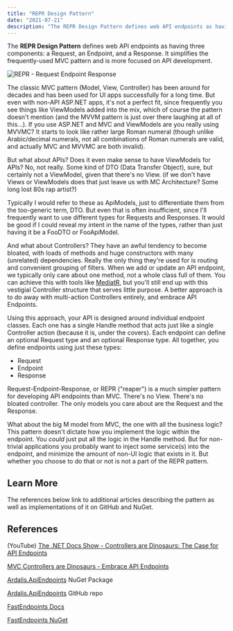 ```yaml
---
title: "REPR Design Pattern"
date: "2021-07-21"
description: "The REPR Design Pattern defines web API endpoints as having three components: a Request, an Endpoint, and a Response. It simplifies the frequently-used MVC pattern and is more focused on API development."
---
```


The **REPR Design Pattern** defines web API endpoints as having three components: a Request, an Endpoint, and a Response. It simplifies the frequently-used MVC pattern and is more focused on API development.

![REPR - Request Endpoint Response](/img/repr-request-endpoint-response-pattern.png)

The classic MVC pattern (Model, View, Controller) has been around for decades and has been used for UI apps successfully for a long time. But even with non-API ASP.NET apps, it's not a perfect fit, since frequently you see things like ViewModels added into the mix, which of course the pattern doesn't mention (and the MVVM pattern is just over there laughing at all of this...). If you use ASP.NET and MVC and ViewModels are you really using MVVMC? It starts to look like rather large Roman numeral (though unlike Arabic/decimal numerals, not all combinations of Roman numerals are valid, and actually MVC and MVVMC are both invalid).

But what about APIs? Does it even make sense to have ViewModels for APIs? No, not really. Some kind of DTO (Data Transfer Object), sure, but certainly not a ViewModel, given that there's no View. (if we don't have Views or ViewModels does that just leave us with MC Architecture? Some long lost 80s rap artist?)

Typically I would refer to these as ApiModels, just to differentiate them from the too-generic term, DTO. But even that is often insufficient, since I'll frequently want to use different types for Requests and Responses. It would be good if I could reveal my intent in the name of the types, rather than just having it be a FooDTO or FooApiModel.

And what about Controllers? They have an awful tendency to become bloated, with loads of methods and huge constructors with many (unrelated) dependencies. Really the only thing they're used for is routing and convenient grouping of filters. When we add or update an API endpoint, we typically only care about one method, not a whole class full of them. You can achieve this with tools like [MediatR](https://github.com/jbogard/MediatR), but you'll still end up with this vestigial Controller structure that serves little purpose. A better approach is to do away with multi-action Controllers entirely, and embrace API Endpoints.

Using this approach, your API is designed around individual endpoint classes. Each one has a single Handle method that acts just like a single Controller action (because it is, under the covers). Each endpoint can define an optional Request type and an optional Response type. All together, you define endpoints using just these types:

- Request
- Endpoint
- Response

Request-Endpoint-Response, or REPR ("reaper") is a much simpler pattern for developing API endpoints than MVC. There's no View. There's no bloated controller. The only models you care about are the Request and the Response.

What about the big M model from MVC, the one with all the business logic? This pattern doesn't dictate how you implement the logic within the endpoint. You *could* just put all the logic in the Handle method. But for non-trivial applications you probably want to inject some service(s) into the endpoint, and minimize the amount of non-UI logic that exists in it. But whether you choose to do that or not is not a part of the REPR pattern.

## Learn More

The references below link to additional articles describing the pattern as well as implementations of it on GitHub and NuGet.

## References

(YouTube) [The .NET Docs Show - Controllers are Dinosaurs: The Case for API Endpoints](https://www.youtube.com/watch?v=9oroj2TmxBs)

[MVC Controllers are Dinosaurs - Embrace API Endpoints](https://ardalis.com/mvc-controllers-are-dinosaurs-embrace-api-endpoints/)

[Ardalis.ApiEndpoints](https://www.nuget.org/packages/Ardalis.ApiEndpoints/) NuGet Package

[Ardalis.ApiEndpoints](https://github.com/ardalis/ApiEndpoints) GitHub repo

[FastEndpoints Docs](https://fast-endpoints.com/)

[FastEndpoints NuGet](https://www.nuget.org/packages/FastEndpoints)

